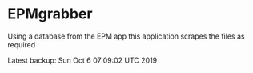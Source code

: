 # EPMgrabber
Using a database from the EPM app this application scrapes the files as required


Latest backup: Sun Oct 6 07:09:02 UTC 2019

